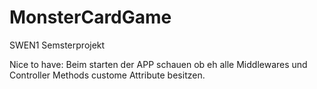 # MonsterCardGame

SWEN1 Semsterprojekt

Nice to have: Beim starten der APP schauen ob eh alle Middlewares und Controller Methods custome Attribute besitzen.
